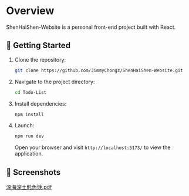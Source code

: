 # Overview

ShenHaiShen-Website is a personal front-end project built with React.

## 🚀 Getting Started

1. Clone the repository:
   ```bash
   git clone https://github.com/JimmyChongz/ShenHaiShen-Website.git
   ```
2. Navigate to the project directory:
   ```bash
   cd Todo-List
   ```
3. Install dependencies:
   ```bash
   npm install
   ```
4. Launch:
   ```bash
   npm run dev
   ```
   Open your browser and visit `http://localhost:5173/` to view the application.

## 🎨 Screenshots
[深海深土魠魚焿.pdf](https://github.com/user-attachments/files/21551998/default.pdf)


